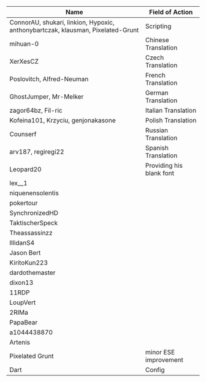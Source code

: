 |Name | Field of Action|
--- | --- |
| ConnorAU, shukari, linkion, Hypoxic, anthonybartczak, klausman, Pixelated-Grunt | Scripting |
| mihuan-0 | Chinese Translation |
| XerXesCZ | Czech Translation |
| Poslovitch, Alfred-Neuman | French Translation |
| GhostJumper, Mr-Melker | German Translation |
| zagor64bz, Fil-ric | Italian Translation |
| Kofeina101, Krzyciu, genjonakasone | Polish Translation |
| Counserf | Russian Translation |
| arv187, regiregi22 | Spanish Translation |
| Leopard20 | Providing his blank font |
| lex__1 |
| niquenensolentis |
| pokertour |
| SynchronizedHD |
| TaktischerSpeck |
| Theassassinzz |
| IllidanS4 |
| Jason Bert |
| KiritoKun223 |
| dardothemaster |
| dixon13 |
| 11RDP |
| LoupVert |
| 2RIMa |
| PapaBear |
| a1044438870 |
| Artenis |
| Pixelated Grunt | minor ESE improvement |
| Dart | Config |
